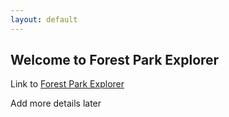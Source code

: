 ```yaml
---
layout: default
---
```


## Welcome to Forest Park Explorer

Link to [Forest Park Explorer](https://richardjy.github.io/FPE/test_map_leaf-TEST.html)

Add more details later


